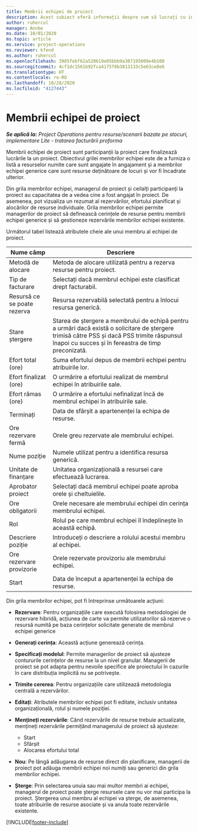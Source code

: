 ```yaml
---
title: Membrii echipei de proiect
description: Acest subiect oferă informații despre cum să lucrați cu informațiile, atributele și planificarea membrilor echipei de proiect.
author: ruhercul
manager: Annbe
ms.date: 10/01/2020
ms.topic: article
ms.service: project-operations
ms.reviewer: kfend
ms.author: ruhercul
ms.openlocfilehash: 3985febf62a520619e05bbb9a307195009e4b100
ms.sourcegitcommit: 4cf1dc1561b92fca4175f0b3813133c5e63ce8e6
ms.translationtype: HT
ms.contentlocale: ro-RO
ms.lasthandoff: 10/28/2020
ms.locfileid: "4127443"
---
```

# <a name="project-team-members"></a>Membrii echipei de proiect

_**Se aplică la:** Project Operations pentru resurse/scenarii bazate pe stocuri, implementare Lite - tratarea facturării proforma_

Membrii echipei de proiect sunt participanții la proiect care finalizează lucrările la un proiect. Obiectivul grilei membrilor echipei este de a furniza o listă a resurselor numite care sunt angajate în angajament și a membrilor echipei generice care sunt resurse deținătoare de locuri și vor fi încadrate ulterior.

Din grila membrilor echipei, managerul de proiect și ceilalți participanți la proiect au capacitatea de a vedea cine a fost angajat în proiect. De asemenea, pot vizualiza un rezumat al rezervărilor, efortului planificat și alocărilor de resurse individuale. Grila membrilor echipei permite managerilor de proiect să definească cerințele de resurse pentru membrii echipei generice și să gestioneze rezervările membrilor echipei existente.

Următorul tabel listează atributele cheie ale unui membru al echipei de proiect.

| Nume câmp          | Descriere                                                                                                                                                                  |
|--------------------------|-----------------------------------------------------------------------------------------------------------------------------------------------------------------------------------|
| Metodă de alocare        | Metoda de alocare utilizată pentru a rezerva resurse pentru proiect.                                                                         |
| Tip de facturare             | Selectați dacă membrul echipei este clasificat drept facturabil.                                                                                                                                       |
| Resursă ce se poate rezerva        | Resursa rezervabilă selectată pentru a înlocui resursa generică.                                                                                                                   |
| Stare ștergere            | Starea de ștergere a membrului de echipă pentru a urmări dacă există o solicitare de ștergere trimisă către PSS și dacă PSS trimite răspunsul înapoi cu succes și în fereastra de timp preconizată. |
| Efort total (ore)     | Suma efortului depus de membrii echipei pentru atribuirile lor.                                                                                                                         |
| Efort finalizat (ore) | O urmărire a efortului realizat de membrul echipei în atribuirile sale.                                                                                           |
| Efort rămas (ore) | O urmărire a efortului nefinalizat încă de membrul echipei în atribuirile sale.                                                                                    |
| Terminați                   | Data de sfârșit a apartenenței la echipa de resurse.                                                                                                                                            |
| Ore rezervare fermă        | Orele greu rezervate ale membrului echipei.                                                                                                                                                                |
| Nume poziție            | Numele utilizat pentru a identifica resursa generică.                                                                                                                                   |
| Unitate de finanțare          | Unitatea organizațională a resursei care efectuează lucrarea.                                                                                                                      |
| Aprobator proiect         | Selectați dacă membrul echipei poate aproba orele și cheltuielile.                                                                                                                     |
| Ore obligatorii           | Orele necesare ale membrului echipei din cerința membrului echipei.                                                                                                                       |
| Rol                     | Rolul pe care membrul echipei îl îndeplinește în această echipă.                                                                                                                                |
| Descriere poziție     | Introduceți o descriere a rolului acestui membru al echipei.                                                                                                                             |
| Ore rezervare provizorie        | Orele rezervate provizoriu ale membrului echipei.                                                                                                                                                                 |
| Start                    | Data de început a apartenenței la echipa de resurse.                                                                                                                                          |

Din grila membrilor echipei, pot fi întreprinse următoarele acțiuni:

- **Rezervare**: Pentru organizațiile care execută folosirea metodologiei de rezervare hibridă, acțiunea de carte va permite utilizatorilor să rezerve o resursă numită pe baza cerințelor solicitate generate de membrul echipei generice
- **Generați cerința**: Această acțiune generează cerința.
- **Specificați modelul**: Permite managerilor de proiect să ajusteze contururile cerințelor de resurse la un nivel granular. Managerii de proiect se pot adapta pentru nevoile specifice ale proiectului în cazurile în care distribuția implicită nu se potrivește.
- **Trimite cererea**: Pentru organizațiile care utilizează metodologia centrală a rezervărilor.
- **Editați**: Atributele membrilor echipei pot fi editate, inclusiv unitatea organizațională, rolul și numele poziției.
- **Mențineți rezervările**: Când rezervările de resurse trebuie actualizate, mențineți rezervările permițând managerului de proiect să ajusteze:

    - Start
    - Sfârșit
    - Alocarea efortului total

- **Nou**: Pe lângă adăugarea de resurse direct din planificare, managerii de proiect pot adăuga membrii echipei noi numiți sau generici din grila membrilor echipei.
- **Șterge**: Prin selectarea unuia sau mai multor membri ai echipei, managerul de proiect poate șterge resursele care nu vor mai participa la proiect. Ștergerea unui membru al echipei va șterge, de asemenea, toate atribuirile de resurse asociate și va anula toate rezervările existente.


[!INCLUDE[footer-include](../includes/footer-banner.md)]